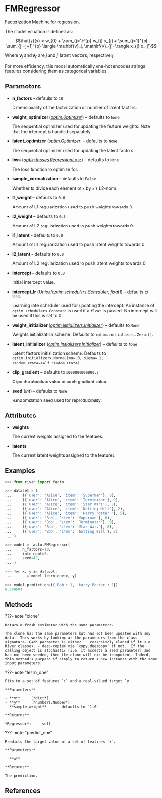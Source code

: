 # FMRegressor

Factorization Machine for regression.

The model equation is defined as: 

$$\hat{y}(x) = w_{0} + \sum_{j=1}^{p} w_{j} x_{j}  + \sum_{j=1}^{p} \sum_{j'=j+1}^{p} \langle \mathbf{v}_j, \mathbf{v}_{j'} \rangle x_{j} x_{j'}$$ 

Where $\mathbf{v}_j$ and $\mathbf{v}_{j'}$ are $j$ and $j'$ latent vectors, respectively. 

For more efficiency, this model automatically one-hot encodes strings features considering them as categorical variables.

## Parameters

- **n_factors** – defaults to `10`

    Dimensionality of the factorization or number of latent factors.

- **weight_optimizer** (*[optim.Optimizer](../../optim/Optimizer)*) – defaults to `None`

    The sequential optimizer used for updating the feature weights. Note that the intercept is handled separately.

- **latent_optimizer** (*[optim.Optimizer](../../optim/Optimizer)*) – defaults to `None`

    The sequential optimizer used for updating the latent factors.

- **loss** (*[optim.losses.RegressionLoss](../../optim/losses/RegressionLoss)*) – defaults to `None`

    The loss function to optimize for.

- **sample_normalization** – defaults to `False`

    Whether to divide each element of `x` by `x`'s L2-norm.

- **l1_weight** – defaults to `0.0`

    Amount of L1 regularization used to push weights towards 0.

- **l2_weight** – defaults to `0.0`

    Amount of L2 regularization used to push weights towards 0.

- **l1_latent** – defaults to `0.0`

    Amount of L1 regularization used to push latent weights towards 0.

- **l2_latent** – defaults to `0.0`

    Amount of L2 regularization used to push latent weights towards 0.

- **intercept** – defaults to `0.0`

    Initial intercept value.

- **intercept_lr** (*Union[[optim.schedulers.Scheduler](../../optim/schedulers/Scheduler), float]*) – defaults to `0.01`

    Learning rate scheduler used for updating the intercept. An instance of `optim.schedulers.Constant` is used if a `float` is passed. No intercept will be used if this is set to 0.

- **weight_initializer** (*[optim.initializers.Initializer](../../optim/initializers/Initializer)*) – defaults to `None`

    Weights initialization scheme. Defaults to `optim.initializers.Zeros()`.

- **latent_initializer** (*[optim.initializers.Initializer](../../optim/initializers/Initializer)*) – defaults to `None`

    Latent factors initialization scheme. Defaults to `optim.initializers.Normal(mu=.0, sigma=.1, random_state=self.random_state)`.

- **clip_gradient** – defaults to `1000000000000.0`

    Clips the absolute value of each gradient value.

- **seed** (*int*) – defaults to `None`

    Randomization seed used for reproducibility.


## Attributes

- **weights**

    The current weights assigned to the features.

- **latents**

    The current latent weights assigned to the features.


## Examples

```python
>>> from river import facto

>>> dataset = (
...     ({'user': 'Alice', 'item': 'Superman'}, 8),
...     ({'user': 'Alice', 'item': 'Terminator'}, 9),
...     ({'user': 'Alice', 'item': 'Star Wars'}, 8),
...     ({'user': 'Alice', 'item': 'Notting Hill'}, 2),
...     ({'user': 'Alice', 'item': 'Harry Potter '}, 5),
...     ({'user': 'Bob', 'item': 'Superman'}, 8),
...     ({'user': 'Bob', 'item': 'Terminator'}, 9),
...     ({'user': 'Bob', 'item': 'Star Wars'}, 8),
...     ({'user': 'Bob', 'item': 'Notting Hill'}, 2)
... )

>>> model = facto.FMRegressor(
...     n_factors=10,
...     intercept=5,
...     seed=42,
... )

>>> for x, y in dataset:
...     _ = model.learn_one(x, y)

>>> model.predict_one({'Bob': 1, 'Harry Potter': 1})
5.236504
```

## Methods

???- note "clone"

    Return a fresh estimator with the same parameters.

    The clone has the same parameters but has not been updated with any data.  This works by looking at the parameters from the class signature. Each parameter is either  - recursively cloned if it's a River classes. - deep-copied via `copy.deepcopy` if not.  If the calling object is stochastic (i.e. it accepts a seed parameter) and has not been seeded, then the clone will not be idempotent. Indeed, this method's purpose if simply to return a new instance with the same input parameters.

    
???- note "learn_one"

    Fits to a set of features `x` and a real-valued target `y`.

    **Parameters**

    - **x**     (*dict*)    
    - **y**     (*numbers.Number*)    
    - **sample_weight**     – defaults to `1.0`    
    
    **Returns**

    *Regressor*:     self
    
???- note "predict_one"

    Predicts the target value of a set of features `x`.

    **Parameters**

    - **x**    
    
    **Returns**

    The prediction.
    
## References

[^1]: [Rendle, S., 2010, December. Factorization machines. In 2010 IEEE International Conference on Data Mining (pp. 995-1000). IEEE.](https://www.csie.ntu.edu.tw/~b97053/paper/Rendle2010FM.pdf)
[^2]: [Rendle, S., 2012, May. Factorization Machines with libFM. In ACM Transactions on Intelligent Systems and Technology 3, 3, Article 57, 22 pages.](https://analyticsconsultores.com.mx/wp-content/uploads/2019/03/Factorization-Machines-with-libFM-Steffen-Rendle-University-of-Konstanz2012-.pdf)

